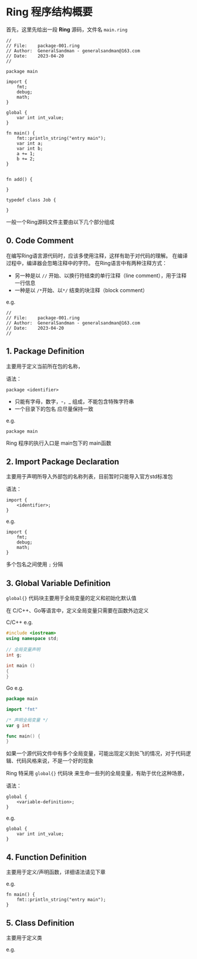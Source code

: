 # Ring 程序结构概要

首先，这里先给出一段 **Ring** 源码，文件名 ```main.ring```

```ring
//
// File:    package-001.ring
// Author:  GeneralSandman - generalsandman@163.com
// Date:    2023-04-20
//

package main

import {
	fmt;
	debug;
	math;
}

global {
    var int int_value;
}

fn main() {
	fmt::println_string("entry main");
    var int a;
    var int b;
    a += 1;
    b += 2;
}


fn add() {

}

typedef class Job {

}
```


一般一个Ring源码文件主要由以下几个部分组成


## 0. Code Comment

在编写Ring语言源代码时，应该多使用注释，这样有助于对代码的理解。
在编译过程中，编译器会忽略注释中的字符。
在Ring语言中有两种注释方式：
- 另一种是以 ```//``` 开始、以换行符结束的单行注释（line comment），用于注释一行信息
- 一种是以 ```/*```开始、以```*/``` 结束的块注释（block comment）

e.g.
```
//
// File:    package-001.ring
// Author:  GeneralSandman - generalsandman@163.com
// Date:    2023-04-20
//
```

## 1. Package Definition

主要用于定义当前所在包的名称，

语法：
```
package <identifier>
```

- <identifier> 只能有字母，数字，-，_ 组成，不能包含特殊字符串
- 一个目录下的包名 应尽量保持一致

e.g.
```
package main
```

Ring 程序的执行入口是 main包下的 main函数


## 2. Import Package Declaration

主要用于声明所导入外部包的名称列表，目前暂时只能导入官方std标准包

语法：
```
import {
	<identifier>;
}
```

e.g.
```
import {
	fmt;
	debug;
	math;
}
```

多个包名之间使用 ```;``` 分隔


## 3. Global Variable Definition

```global{}``` 代码块主要用于全局变量的定义和初始化默认值


在 C/C++、Go等语言中，定义全局变量只需要在函数外边定义


C/C++ e.g.

```cpp
#include <iostream>
using namespace std;
 
// 全局变量声明
int g;
 
int main ()
{
}
```

Go e.g.
```go
package main

import "fmt"

/* 声明全局变量 */
var g int

func main() {
}
```


如果一个源代码文件中有多个全局变量，可能出现定义到处飞的情况，对于代码逻辑、代码风格来说，不是一个好的现象

Ring 特采用 ```global{}``` 代码块 来生命一些列的全局变量，有助于优化这种场景，

语法：

```
global {
    <variable-definition>;
}
```

e.g.
```
global {
    var int int_value;
}
```


## 4. Function Definition

主要用于定义/声明函数，详细语法请见下章

e.g.
```
fn main() {
	fmt::println_string("entry main");
}
```


## 5. Class Definition



主要用于定义类

e.g.

```

```
